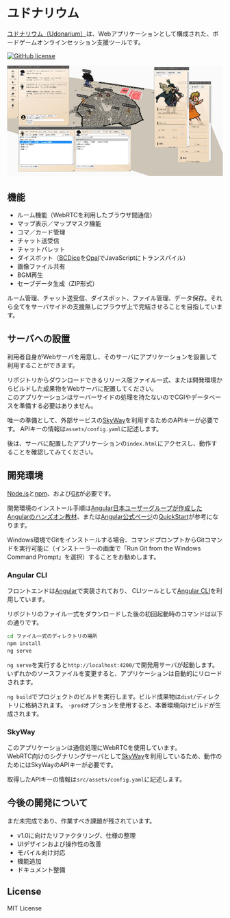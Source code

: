 # ユドナリウム

[ユドナリウム（Udonarium）](http://udon.webcrow.jp)は、Webアプリケーションとして構成された、ボードゲームオンラインセッション支援ツールです。

[![GitHub license](https://img.shields.io/badge/license-MIT-blue.svg)](https://raw.githubusercontent.com/TK11235/udonarium/master/LICENSE)

[![Udonarium](docs/images/ss.jpg "スクリーンショット")](http://udon.webcrow.jp)

## 機能

- ルーム機能（WebRTCを利用したブラウザ間通信）
- マップ表示／マップマスク機能
- コマ／カード管理
- チャット送受信
- チャットパレット
- ダイスボット（[BCDice](https://github.com/torgtaitai/BCDice)を[Opal](http://opalrb.org/)でJavaScriptにトランスパイル）
- 画像ファイル共有
- BGM再生
- セーブデータ生成（ZIP形式）

ルーム管理、チャット送受信、ダイスボット、ファイル管理、データ保存。それら全てをサーバサイドの支援無しにブラウザ上で完結させることを目指しています。

## サーバへの設置

利用者自身がWebサーバを用意し、そのサーバにアプリケーションを設置して利用することができます。

リポジトリからダウンロードできるリリース版ファイル一式、または開発環境からビルドした成果物をWebサーバに配置してください。  
このアプリケーションはサーバーサイドの処理を持たないのでCGIやデータベースを準備する必要はありません。

唯一の準備として、外部サービスの[SkyWay](http://nttcom.github.io/skyway/)を利用するためのAPIキーが必要です。
APIキーの情報は`assets/config.yaml`に記述します。

後は、サーバに配置したアプリケーションの`index.html`にアクセスし、動作することを確認してみてください。

## 開発環境

[Node.js](https://nodejs.org/)と[npm](https://www.npmjs.com/)、および[Git](https://git-scm.com/)が必要です。

開発環境のインストール手順は[Angular日本ユーザーグループが作成したAngularのハンズオン教材](https://github.com/ng-japan/hands-on/tree/master/courses/tutorial)、または[Angular公式ページ](https://angular.io/)の[QuickStart](https://angular.io/guide/quickstart)が参考になります。

Windows環境でGitをインストールする場合、コマンドプロンプトからGitコマンドを実行可能に（インストーラーの画面で「Run Git from the Windows Command Prompt」を選択）することをお勧めします。

### Angular CLI

フロントエンドは[Angular](https://angular.io/)で実装されており、
CLIツールとして[Angular CLI](https://github.com/angular/angular-cli)を利用しています。

リポジトリのファイル一式をダウンロードした後の初回起動時のコマンドは以下の通りです。

```bash
cd ファイル一式のディレクトリの場所
npm install
ng serve
```

`ng serve`を実行すると`http://localhost:4200/`で開発用サーバが起動します。いずれかのソースファイルを変更すると、アプリケーションは自動的にリロードされます。

`ng build`でプロジェクトのビルドを実行します。ビルド成果物は`dist/`ディレクトリに格納されます。
`-prod`オプションを使用すると、本番環境向けビルドが生成されます。

### SkyWay

このアプリケーションは通信処理にWebRTCを使用しています。  
WebRTC向けのシグナリングサーバとして[SkyWay](http://nttcom.github.io/skyway/)を利用しているため、動作のためにはSkyWayのAPIキーが必要です。

取得したAPIキーの情報は`src/assets/config.yaml`に記述します。

## 今後の開発について

まだ未完成であり、作業すべき課題が残されています。

- v1.0に向けたリファクタリング、仕様の整理
- UIデザインおよび操作性の改善
- モバイル向け対応
- 機能追加
- ドキュメント整備

## License

MIT License

